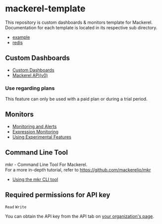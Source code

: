 # mackerel-template

This repository is custom dashboards & monitors template for Mackerel.  
Documentation for each template is located in its respective sub directory.

- [example](./example/README.md)
- [redis](./redis/README.md)

## Custom Dashboards

- [Custom Dashboards](https://mackerel.io/docs/entry/howto/dashboard)
- [Mackerel API(v0)](https://mackerel.io/api-docs/entry/dashboards)

### Use regarding plans

This feature can only be used with a paid plan or during a trial period.

## Monitors

- [Monitoring and Alerts](https://mackerel.io/docs/entry/howto/alerts)
- [Expression Monitoring](https://mackerel.io/docs/entry/expression-monitoring)
- [Using Experimental Features](https://mackerel.io/docs/entry/advanced/experimental-features-config)

## Command Line Tool

mkr - Command Line Tool For Mackerel.  
For a more in-depth tutorial, refer to https://github.com/mackerelio/mkr

- [Using the mkr CLI tool](https://mackerel.io/docs/entry/advanced/cli)

## Required permissions for API key

`Read` `Write`

You can obtain the API key from the API tab on [your organization's page](https://mackerel.io/my?tab=apikeys).
